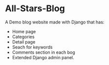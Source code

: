 # All-Stars-Blog
A Demo blog website made with Django that has:
* Home page
* Categories
* Detail page
* Seach for keywords
* Comments section in each bog
* Extended Django admin panel.
